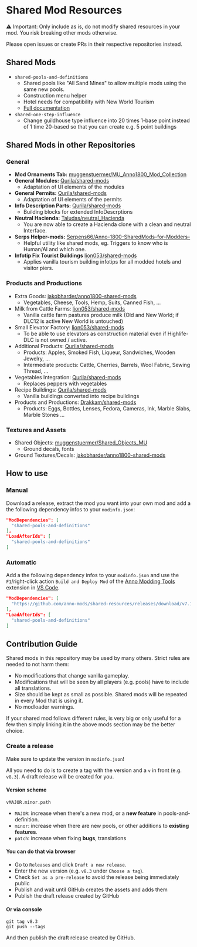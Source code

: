 # Shared Mod Resources

⚠ Important: Only include as is, do not modify shared resources in your mod.
You risk breaking other mods otherwise.

Please open issues or create PRs in their respective repositories instead.

## Shared Mods

- `shared-pools-and-definitions`
  - Shared pools like "All Sand Mines" to allow multiple mods using the same new pools.
  - Construction menu helper
  - Hotel needs for compatibility with New World Tourism
  - [Full documentation](./[Shared]%20Pools%20and%20Definitions/README.md)
- `shared-one-step-influence`
  - Change guildhouse type influence into 20 times 1-base point instead of 1 time 20-based so that you can create e.g. 5 point buildings

## Shared Mods in other Repositories

### General

- **Mod Ornaments Tab:** [muggenstuermer/MU_Anno1800_Mod_Collection](https://github.com/muggenstuermer/MU_Anno1800_Mod_Collection)
- **General Modules:** [Qurila/shared-mods](https://github.com/Qurila/shared-mods)
  - Adaptation of UI elements of the modules  
- **General Permits:** [Qurila/shared-mods](https://github.com/Qurila/shared-mods)
  - Adaptation of UI elements of the permits
- **Info Description Parts:** [Qurila/shared-mods](https://github.com/Qurila/shared-mods)
  - Building blocks for extended InfoDescrptions
- **Neutral Hacienda:** [Taludas/neutral_Hacienda](https://github.com/Taludas/neutral_Hacienda)
  - You are now able to create a Hacienda clone with a clean and neutral Interface.
- **Serps Helper-mods:** [Serpens66/Anno-1800-SharedMods-for-Modders-](https://github.com/Serpens66/Anno-1800-SharedMods-for-Modders-)
  - Helpful utility like shared mods, eg. Triggers to know who is Human/AI and which one.
- **Infotip Fix Tourist Buildings** [lion053/shared-mods](https://github.com/lion053/shared-mods)
  - Applies vanilla tourism building infotips for all modded hotels and visitor piers. 
  
### Products and Productions

- Extra Goods: [jakobharder/anno1800-shared-mods](https://github.com/jakobharder/anno1800-shared-mods)
  - Vegetables, Cheese, Tools, Hemp, Suits, Canned Fish, ...
- Milk from Cattle Farms: [lion053/shared-mods](https://github.com/lion053/shared-mods)
  - Vanilla cattle farm pastures produce milk (Old and New World; if DLC12 is active New World is untouched)
- Small Elevator Factory: [lion053/shared-mods](https://github.com/lion053/shared-mods)
  - To be able to use elevators as construction material even if Highlife-DLC is not owned / active.
- Additional Products: [Qurila/shared-mods](https://github.com/Qurila/shared-mods)
  - Products: Apples, Smoked Fish, Liqueur, Sandwiches, Wooden Jewelry, ...
  - Intermediate products: Cattle, Cherries, Barrels, Wool Fabric, Sewing Thread, ...  
- Vegetables Integration: [Qurila/shared-mods](https://github.com/Qurila/shared-mods)
  - Replaces peppers with vegetables
- Recipe Buildings: [Qurila/shared-mods](https://github.com/Qurila/shared-mods)
  - Vanilla buildings converted into recipe buildings 
- Products and Productions: [Drakkam/shared-mods](https://github.com/Drakkam/Shared-Anno-Mods)
  - Products: Eggs, Bottles, Lenses, Fedora, Cameras, Ink, Marble Slabs, Marble Stones ...
    
### Textures and Assets

- Shared Objects: [muggenstuermer/Shared_Objects_MU](https://github.com/muggenstuermer/Shared_Objects_MU)
  - Ground decals, fonts
- Ground Textures/Decals: [jakobharder/anno1800-shared-mods](https://github.com/jakobharder/anno1800-shared-mods)


## How to use

### Manual

Download a release, extract the mod you want into your own mod and add a the following dependency infos to your `modinfo.json`:

```json
"ModDependencies": [
  "shared-pools-and-definitions"
],
"LoadAfterIds": [
  "shared-pools-and-definitions"
]
```

### Automatic

Add a the following dependency infos to your `modinfo.json` and use the `F1`/right-click action `Build and Deploy Mod` of the [Anno Modding Tools](https://marketplace.visualstudio.com/items?itemName=JakobHarder.anno-modding-tools) extension in [VS Code](https://code.visualstudio.com/).

```json
"ModDependencies": [
  "https://github.com/anno-mods/shared-resources/releases/download/v7.1/shared-pools-and-definitions.zip"
],
"LoadAfterIds": [
  "shared-pools-and-definitions"
]
```

## Contribution Guide

Shared mods in this repository may be used by many others. Strict rules are needed to not harm them:

- No modifications that change vanilla gameplay.
- Modifications that will be seen by all players (e.g. pools) have to include all translations.
- Size should be kept as small as possible. Shared mods will be repeated in every Mod that is using it.
- No modloader warnings.

If your shared mod follows different rules, is very big or only useful for a few then simply linking it in the above mods section may be the better choice.

### Create a release

Make sure to update the version in `modinfo.json`!

All you need to do is to create a tag with the version and a `v` in front (e.g. `v8.3`). A draft release will be created for you.

#### Version scheme

`vMAJOR.minor.path`
- `MAJOR`: increase when there's a new mod, or a **new feature** in pools-and-definition.
- `minor`: increase when there are new pools, or other additions to **existing features**.
- `patch`: increase when fixing **bugs**, translations

#### You can do that via browser

- Go to `Releases` and click `Draft a new release`.
- Enter the new version (e.g. `v8.3` under `Choose a tag`).
- Check `Set as a pre-release` to avoid the release being immediately public
- Publish and wait until GitHub creates the assets and adds them
- Publish the draft release created by GitHub

#### Or via console

```
git tag v8.3
git push --tags
```
And then publish the draft release created by GitHub.
